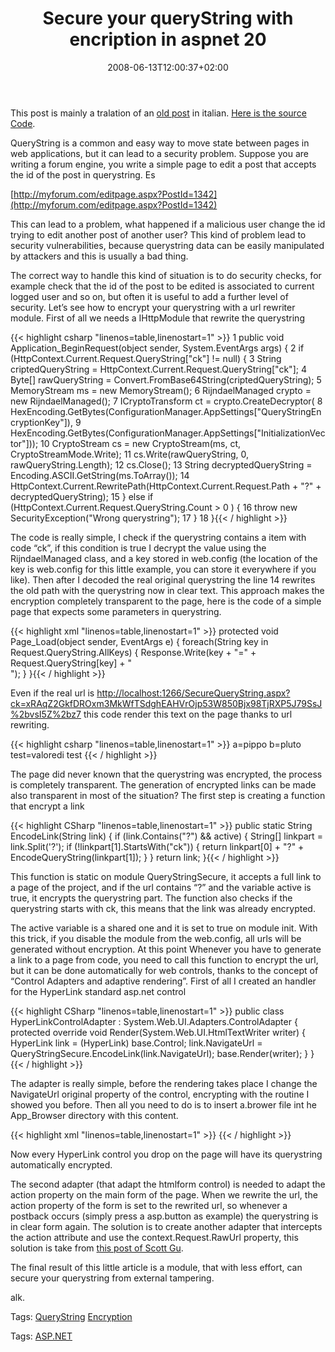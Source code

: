 ﻿---
title: "Secure your queryString with encription in aspnet 20"
description: ""
date: 2008-06-13T12:00:37+02:00
draft: false
tags: [ASPNET]
categories: [ASPNET]
---
This post is mainly a tralation of an [old post](http://blogs.ugidotnet.org/rgm/archive/2007/10/08/88796.aspx) in italian. [Here is the source Code](http://www.codewrecks.com/blog/storage/SecureQueryString.zip).

QueryString is a common and easy way to move state between pages in web applications, but it can lead to a security problem. Suppose you are writing a forum engine, you write a simple page to edit a post that accepts the id of the post in querystring. Es

[http://myforum.com/editpage.aspx?PostId=1342](http://myforum.com/editpage.aspx?PostId=1342)

This can lead to a problem, what happened if a malicious user change the id trying to edit another post of another user? This kind of problem lead to security vulnerabilities, because querystring data can be easily manipulated by attackers and this is usually a bad thing.

The correct way to handle this kind of situation is to do security checks, for example check that the id of the post to be edited is associated to current logged user and so on, but often it is useful to add a further level of security. Let’s see how to encrypt your querystring with a url rewriter module. First of all we needs a IHttpModule that rewrite the querystring

{{< highlight csharp "linenos=table,linenostart=1" >}}
 1 public void Application_BeginRequest(object sender, System.EventArgs args) {
 2     if (HttpContext.Current.Request.QueryString["ck"] != null) {
 3         String criptedQueryString = HttpContext.Current.Request.QueryString["ck"];
 4         Byte[] rawQueryString = Convert.FromBase64String(criptedQueryString);
 5         MemoryStream ms = new MemoryStream();
 6         RijndaelManaged crypto = new RijndaelManaged();
 7         ICryptoTransform ct = crypto.CreateDecryptor(
 8             HexEncoding.GetBytes(ConfigurationManager.AppSettings["QueryStringEncryptionKey"]),
 9             HexEncoding.GetBytes(ConfigurationManager.AppSettings["InitializationVector"]));
10         CryptoStream cs = new CryptoStream(ms, ct, CryptoStreamMode.Write);
11         cs.Write(rawQueryString, 0, rawQueryString.Length);
12         cs.Close();
13         String decryptedQueryString = Encoding.ASCII.GetString(ms.ToArray());
14         HttpContext.Current.RewritePath(HttpContext.Current.Request.Path + "?" + decryptedQueryString);
15     } else if (HttpContext.Current.Request.QueryString.Count > 0 ) {
16         throw new SecurityException("Wrong querystring");
17     }
18 }{{< / highlight >}}

<!-- Code inserted with Steve Dunn's Windows Live Writer Code Formatter Plugin.  http://dunnhq.com -->

The code is really simple, I check if the querystring contains a item with code “ck”, if this condition is true I decrypt the value using the RijndaelManaged class, and a key stored in web.config (the location of the key is web.config for this little example, you can store it everywhere if you like). Then after I decoded the real original querystring the line 14 rewrites the old path with the querystring now in clear text. This approach makes the encryption completely transparent to the page, here is the code of a simple page that expects some parameters in querystring.

{{< highlight xml "linenos=table,linenostart=1" >}}
protected void Page_Load(object sender, EventArgs e) {
    foreach(String key in Request.QueryString.AllKeys) {
        Response.Write(key + "=" + Request.QueryString[key] + "<BR />");
    }
}{{< / highlight >}}

<!-- Code inserted with Steve Dunn's Windows Live Writer Code Formatter Plugin.  http://dunnhq.com -->

Even if the real url is [http://localhost:1266/SecureQueryString.aspx?ck=xRAqZ2GkfDROxm3MkWfTSdghEAHVrOjp53W850Bjx98TjRXP5J79SsJ%2bvsI5Z%2bz7](http://localhost:1266/SecureQueryString.aspx?ck=xRAqZ2GkfDROxm3MkWfTSdghEAHVrOjp53W850Bjx98TjRXP5J79SsJ%2bvsI5Z%2bz7 "http://localhost:1266/SecureQueryString.aspx?ck=xRAqZ2GkfDROxm3MkWfTSdghEAHVrOjp53W850Bjx98TjRXP5J79SsJ%2bvsI5Z%2bz7") this code render this text on the page thanks to url rewriting.

{{< highlight csharp "linenos=table,linenostart=1" >}}
a=pippo
b=pluto
test=valoredi test
{{< / highlight >}}

<!-- Code inserted with Steve Dunn's Windows Live Writer Code Formatter Plugin.  http://dunnhq.com -->

The page did never known that the querystring was encrypted, the process is completely transparent. The generation of encrypted links can be made also transparent in most of the situation? The first step is creating a function that encrypt a link

{{< highlight CSharp "linenos=table,linenostart=1" >}}
public static String EncodeLink(String link)
{
    if (link.Contains("?") && active) {
        String[] linkpart = link.Split('?');
        if (!linkpart[1].StartsWith("ck")) {
            return linkpart[0] + "?" + EncodeQueryString(linkpart[1]);
        }
    }
    return link;
}{{< / highlight >}}

<!-- Code inserted with Steve Dunn's Windows Live Writer Code Formatter Plugin.  http://dunnhq.com -->

This function is static on module QueryStringSecure, it accepts a full link to a page of the project, and if the url contains “?” and the variable active is true, it encrypts the querystring part. The function also checks if the querystring starts with ck, this means that the link was already encrypted.

The active variable is a shared one and it is set to true on module init. With this trick, if you disable the module from the web.config, all urls will be generated without encryption. At this point Whenever you have to generate a link to a page from code, you need to call this function to encrypt the url, but it can be done automatically for web controls, thanks to the concept of “Control Adapters and adaptive rendering”. First of all I created an handler for the HyperLink standard asp.net control

{{< highlight CSharp "linenos=table,linenostart=1" >}}
public class HyperLinkControlAdapter : System.Web.UI.Adapters.ControlAdapter
{
    protected override void Render(System.Web.UI.HtmlTextWriter writer)
    {
        HyperLink link = (HyperLink) base.Control;
        link.NavigateUrl = QueryStringSecure.EncodeLink(link.NavigateUrl);
        base.Render(writer);
    }
}{{< / highlight >}}

<!-- Code inserted with Steve Dunn's Windows Live Writer Code Formatter Plugin.  http://dunnhq.com -->

The adapter is really simple, before the rendering takes place I change the NavigateUrl original property of the control, encrypting with the routine I showed you before. Then all you need to do is to insert a.brower file int he App\_Browser directory with this content.

{{< highlight xml "linenos=table,linenostart=1" >}}
<browsers>
    <browser refID="Default">
        <controlAdapters>
            <adapter controlType="System.Web.UI.WebControls.HyperLink"
                        adapterType="SecureQueryString.HyperLinkControlAdapter" />
            <adapter controlType="System.Web.UI.HtmlControls.HtmlForm"
                adapterType="SecureQueryString.FormRewriterControlAdapter" />
        </controlAdapters>
    </browser>
</browsers>{{< / highlight >}}

<!-- Code inserted with Steve Dunn's Windows Live Writer Code Formatter Plugin.  http://dunnhq.com -->

Now every HyperLink control you drop on the page will have its querystring automatically encrypted.

The second adapter (that adapt the htmlform control) is needed to adapt the action property on the main form of the page. When we rewrite the url, the action property of the form is set to the rewrited url, so whenever a postback occurs (simply press a asp.button as example) the querystring is in clear form again. The solution is to create another adapter that intercepts the action attribute and use the context.Request.RawUrl property, this solution is take from [this post of Scott Gu](http://weblogs.asp.net/scottgu/archive/2007/02/26/tip-trick-url-rewriting-with-asp-net.aspx).

The final result of this little article is a module, that with less effort, can secure your querystring from external tampering.

alk.

Tags: [QueryString](http://technorati.com/tag/QueryString) [Encryption](http://technorati.com/tag/Encryption)

Tags: [ASP.NET](http://technorati.com/tag/ASP.NET)

<!--dotnetkickit-->

